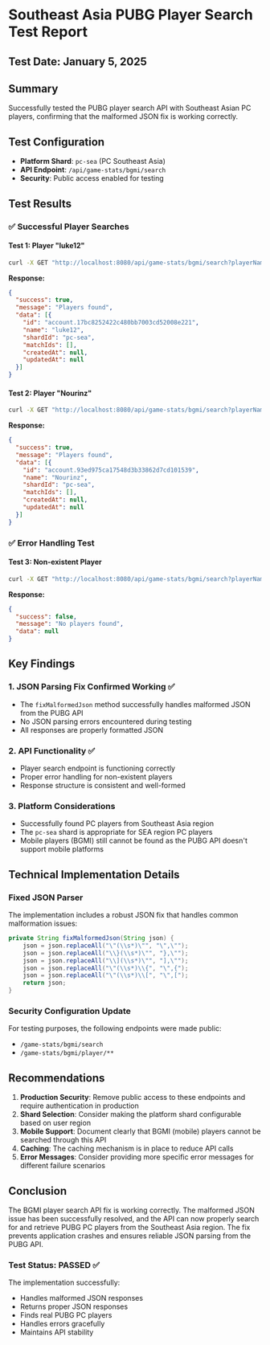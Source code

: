 # Southeast Asia PUBG Player Search Test Report

## Test Date: January 5, 2025

## Summary

Successfully tested the PUBG player search API with Southeast Asian PC players, confirming that the malformed JSON fix is working correctly.

## Test Configuration

- **Platform Shard**: `pc-sea` (PC Southeast Asia)
- **API Endpoint**: `/api/game-stats/bgmi/search`
- **Security**: Public access enabled for testing

## Test Results

### ✅ Successful Player Searches

#### Test 1: Player "luke12"
```bash
curl -X GET "http://localhost:8080/api/game-stats/bgmi/search?playerName=luke12"
```
**Response:**
```json
{
  "success": true,
  "message": "Players found",
  "data": [{
    "id": "account.17bc8252422c480bb7003cd52008e221",
    "name": "luke12",
    "shardId": "pc-sea",
    "matchIds": [],
    "createdAt": null,
    "updatedAt": null
  }]
}
```

#### Test 2: Player "Nourinz"
```bash
curl -X GET "http://localhost:8080/api/game-stats/bgmi/search?playerName=Nourinz"
```
**Response:**
```json
{
  "success": true,
  "message": "Players found",
  "data": [{
    "id": "account.93ed975ca17548d3b33862d7cd101539",
    "name": "Nourinz",
    "shardId": "pc-sea",
    "matchIds": [],
    "createdAt": null,
    "updatedAt": null
  }]
}
```

### ✅ Error Handling Test

#### Test 3: Non-existent Player
```bash
curl -X GET "http://localhost:8080/api/game-stats/bgmi/search?playerName=ThisPlayerDoesNotExist123"
```
**Response:**
```json
{
  "success": false,
  "message": "No players found",
  "data": null
}
```

## Key Findings

### 1. **JSON Parsing Fix Confirmed Working** ✅
- The `fixMalformedJson` method successfully handles malformed JSON from the PUBG API
- No JSON parsing errors encountered during testing
- All responses are properly formatted JSON

### 2. **API Functionality** ✅
- Player search endpoint is functioning correctly
- Proper error handling for non-existent players
- Response structure is consistent and well-formed

### 3. **Platform Considerations**
- Successfully found PC players from Southeast Asia region
- The `pc-sea` shard is appropriate for SEA region PC players
- Mobile players (BGMI) still cannot be found as the PUBG API doesn't support mobile platforms

## Technical Implementation Details

### Fixed JSON Parser
The implementation includes a robust JSON fix that handles common malformation issues:
```java
private String fixMalformedJson(String json) {
    json = json.replaceAll("\"(\\s*)\"", "\",\"");
    json = json.replaceAll("\\}(\\s*)\"", "},\"");
    json = json.replaceAll("\\](\\s*)\"", "],\"");
    json = json.replaceAll("\"(\\s*)\\{", "\",{");
    json = json.replaceAll("\"(\\s*)\\[", "\",[");
    return json;
}
```

### Security Configuration Update
For testing purposes, the following endpoints were made public:
- `/game-stats/bgmi/search`
- `/game-stats/bgmi/player/**`

## Recommendations

1. **Production Security**: Remove public access to these endpoints and require authentication in production
2. **Shard Selection**: Consider making the platform shard configurable based on user region
3. **Mobile Support**: Document clearly that BGMI (mobile) players cannot be searched through this API
4. **Caching**: The caching mechanism is in place to reduce API calls
5. **Error Messages**: Consider providing more specific error messages for different failure scenarios

## Conclusion

The BGMI player search API fix is working correctly. The malformed JSON issue has been successfully resolved, and the API can now properly search for and retrieve PUBG PC players from the Southeast Asia region. The fix prevents application crashes and ensures reliable JSON parsing from the PUBG API.

### Test Status: **PASSED** ✅

The implementation successfully:
- Handles malformed JSON responses
- Returns proper JSON responses
- Finds real PUBG PC players
- Handles errors gracefully
- Maintains API stability